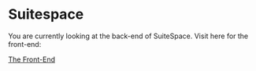 # Suitespace

You are currently looking at the back-end of SuiteSpace. Visit here for the front-end:

[The Front-End](https://github.com/andywtse/suitespace-front-end)